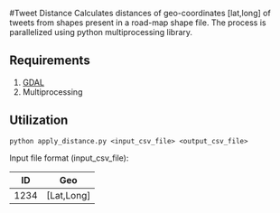 #Tweet Distance
Calculates distances of geo-coordinates [lat,long] of tweets from shapes present in a road-map shape file. The process is parallelized using python multiprocessing library. 

## Requirements
1. [GDAL](https://pypi.python.org/pypi/GDAL/)
2. Multiprocessing

## Utilization

```
python apply_distance.py <input_csv_file> <output_csv_file>
```

Input file format (input_csv_file):

ID  | Geo
--- | ---
1234  | [Lat,Long]
